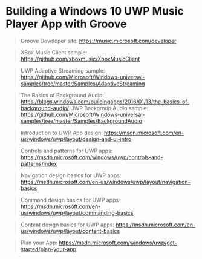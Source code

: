 # Building a Windows 10 UWP Music Player App with Groove

> Groove Developer site: https://music.microsoft.com/developer

> XBox Music Client sample: https://github.com/xboxmusic/XboxMusicClient

> UWP Adaptive Streaming sample: https://github.com/Microsoft/Windows-universal-samples/tree/master/Samples/AdaptiveStreaming

> The Basics of Background Audio: https://blogs.windows.com/buildingapps/2016/01/13/the-basics-of-background-audio/
> UWP Backgroup Audio sample: https://github.com/Microsoft/Windows-universal-samples/tree/master/Samples/BackgroundAudio


> Introduction to UWP App design: https://msdn.microsoft.com/en-us/windows/uwp/layout/design-and-ui-intro

> Controls and patterns for UWP apps: https://msdn.microsoft.com/windows/uwp/controls-and-patterns/index

> Navigation design basics for UWP apps: https://msdn.microsoft.com/en-us/windows/uwp/layout/navigation-basics

> Command design basics for UWP apps: https://msdn.microsoft.com/en-us/windows/uwp/layout/commanding-basics

> Content design basics for UWP apps: https://msdn.microsoft.com/en-us/windows/uwp/layout/content-basics

> Plan your App: https://msdn.microsoft.com/windows/uwp/get-started/plan-your-app

